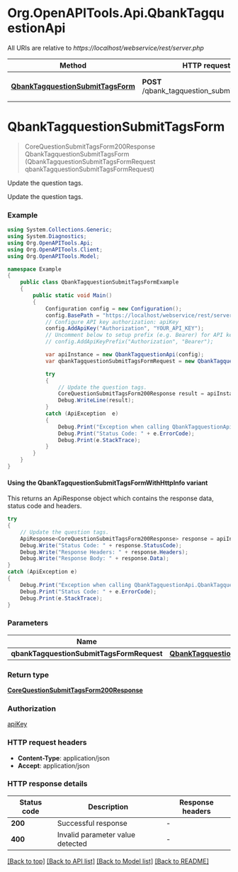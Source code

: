 # Org.OpenAPITools.Api.QbankTagquestionApi

All URIs are relative to *https://localhost/webservice/rest/server.php*

| Method | HTTP request | Description |
|--------|--------------|-------------|
| [**QbankTagquestionSubmitTagsForm**](QbankTagquestionApi.md#qbanktagquestionsubmittagsform) | **POST** /qbank_tagquestion_submit_tags_form | Update the question tags. |

<a id="qbanktagquestionsubmittagsform"></a>
# **QbankTagquestionSubmitTagsForm**
> CoreQuestionSubmitTagsForm200Response QbankTagquestionSubmitTagsForm (QbankTagquestionSubmitTagsFormRequest qbankTagquestionSubmitTagsFormRequest)

Update the question tags.

Update the question tags.

### Example
```csharp
using System.Collections.Generic;
using System.Diagnostics;
using Org.OpenAPITools.Api;
using Org.OpenAPITools.Client;
using Org.OpenAPITools.Model;

namespace Example
{
    public class QbankTagquestionSubmitTagsFormExample
    {
        public static void Main()
        {
            Configuration config = new Configuration();
            config.BasePath = "https://localhost/webservice/rest/server.php";
            // Configure API key authorization: apiKey
            config.AddApiKey("Authorization", "YOUR_API_KEY");
            // Uncomment below to setup prefix (e.g. Bearer) for API key, if needed
            // config.AddApiKeyPrefix("Authorization", "Bearer");

            var apiInstance = new QbankTagquestionApi(config);
            var qbankTagquestionSubmitTagsFormRequest = new QbankTagquestionSubmitTagsFormRequest(); // QbankTagquestionSubmitTagsFormRequest | 

            try
            {
                // Update the question tags.
                CoreQuestionSubmitTagsForm200Response result = apiInstance.QbankTagquestionSubmitTagsForm(qbankTagquestionSubmitTagsFormRequest);
                Debug.WriteLine(result);
            }
            catch (ApiException  e)
            {
                Debug.Print("Exception when calling QbankTagquestionApi.QbankTagquestionSubmitTagsForm: " + e.Message);
                Debug.Print("Status Code: " + e.ErrorCode);
                Debug.Print(e.StackTrace);
            }
        }
    }
}
```

#### Using the QbankTagquestionSubmitTagsFormWithHttpInfo variant
This returns an ApiResponse object which contains the response data, status code and headers.

```csharp
try
{
    // Update the question tags.
    ApiResponse<CoreQuestionSubmitTagsForm200Response> response = apiInstance.QbankTagquestionSubmitTagsFormWithHttpInfo(qbankTagquestionSubmitTagsFormRequest);
    Debug.Write("Status Code: " + response.StatusCode);
    Debug.Write("Response Headers: " + response.Headers);
    Debug.Write("Response Body: " + response.Data);
}
catch (ApiException e)
{
    Debug.Print("Exception when calling QbankTagquestionApi.QbankTagquestionSubmitTagsFormWithHttpInfo: " + e.Message);
    Debug.Print("Status Code: " + e.ErrorCode);
    Debug.Print(e.StackTrace);
}
```

### Parameters

| Name | Type | Description | Notes |
|------|------|-------------|-------|
| **qbankTagquestionSubmitTagsFormRequest** | [**QbankTagquestionSubmitTagsFormRequest**](QbankTagquestionSubmitTagsFormRequest.md) |  |  |

### Return type

[**CoreQuestionSubmitTagsForm200Response**](CoreQuestionSubmitTagsForm200Response.md)

### Authorization

[apiKey](../README.md#apiKey)

### HTTP request headers

 - **Content-Type**: application/json
 - **Accept**: application/json


### HTTP response details
| Status code | Description | Response headers |
|-------------|-------------|------------------|
| **200** | Successful response |  -  |
| **400** | Invalid parameter value detected |  -  |

[[Back to top]](#) [[Back to API list]](../README.md#documentation-for-api-endpoints) [[Back to Model list]](../README.md#documentation-for-models) [[Back to README]](../README.md)

